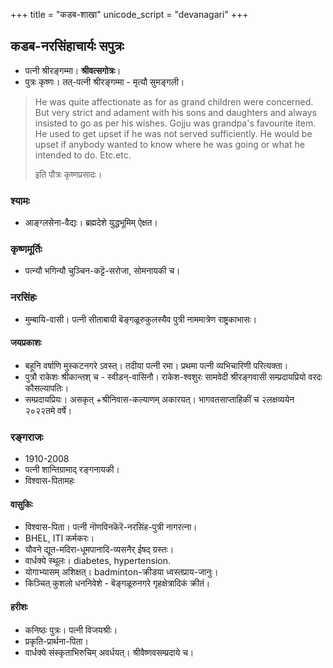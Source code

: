 +++
title = "कडब-शाखा"
unicode_script = "devanagari"
+++

## कडब-नरसिंहाचार्यः सपुत्रः
- पत्नी श्रीरङ्गम्मा। **श्रीवत्सगोत्रः**।
- पुत्रः कृष्णः। तत्-पत्नी श्रीरङ्गम्मा - मृत्यौ सुमङ्गली।

> He was quite affectionate as for as grand children were concerned. But very strict and adament with his sons and daughters and always insisted to go as per his wishes. Gojju was grandpa's favourite item. He used to get upset if he was not served sufficiently. He would be upset if anybody wanted to know where he was going or what he intended to do. Etc.etc.
> 
> इति पौत्रः कृष्णप्रसादः। 

### श्यामः
- आङ्ग्लसेना-वैद्यः। ब्रह्मदेशे युद्धभूमिम् ऐक्षत।

### कृष्णमूर्तिः
- पत्न्यौ भगिन्यौ चुञ्चिन-कट्टॆ-सरोजा, सोमनायकी च।

### नरसिंहः
- मुम्बायि-वासी। पत्नी सीताबायी बॆङ्गळूरुकुलस्यैव पुत्री नाममात्रेण राष्ट्रकाभासः।

#### जयप्रकाशः
- बहूनि वर्षाणि मुस्कटनगरे ऽवस्त्। तदीया पत्नी रमा। प्रथमा पत्नी व्यभिचारिणी परित्यक्ता।
- पुत्रौ राकेशः श्रीकान्तश् च - स्वीडन्-वासिनौ। राकेश-श्वशुरः सामवेदी श्रीरङ्गवासी सम्प्रदायप्रियो वरदः कौसल्यापतिः।
- सम्प्रदायप्रियः। असकृत् +श्रीनिवास-कल्याणम् अकारयत्। भागवतसाप्ताहिकीं च २लक्षव्ययेन २०२२तमे वर्षे।

### रङ्गराजः
- 1910-2008
- पत्नी शान्तिग्रामाद् रङ्गनायकी।
- विश्वास-पितामहः

#### वासुकिः
- विश्वास-पिता। पत्नी नॊणविनकॆरॆ-नरसिंह-पुत्री नागरत्ना।
- BHEL, ITI कर्मकरः।
- यौवने द्यूत-मदिरा-धूमपानादि-व्यसनैर् ईषद् ग्रस्तः।
- वार्धक्ये स्थूलः। diabetes, hypertension.
- योगाभ्यासम् अशिक्षत्। badminton-क्रीडया ध्वस्तप्राय-जानुः।
- किञ्चित् कुशलो धननिवेशे - बॆङ्गळूरुनगरे गृहक्षेत्रादिकं क्रीतं।

#### हरीशः
- कनिष्ठः पुत्रः। पत्नी विजयश्रीः।
- प्रकृति-प्रार्थना-पिता।
- वार्धक्ये संस्कृताभिरुचिम् अवर्धयत्। श्रीवैष्णवसम्प्रदाये च। 

